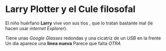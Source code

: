 # Larry Plotter y el Cule filosofal

El niño huérfano **Larry** vive von sus tíos , que lo tratan bastante mal
(le hacen usar *internet Explorer*).

Tiene unas *Google Glasses* redondas y una cicatriz de un *USB* en la frente
Un dia aparece una **linea nueva**
Parece que falta *OTRA*
